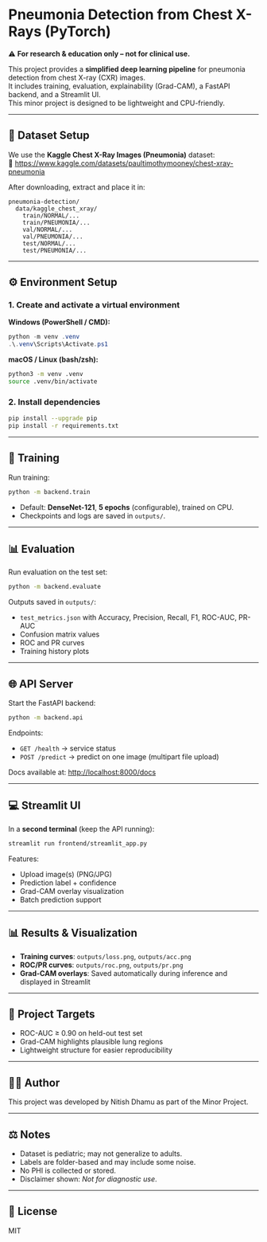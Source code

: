 # Pneumonia Detection from Chest X-Rays (PyTorch)

⚠️ **For research & education only – not for clinical use.**

This project provides a **simplified deep learning pipeline** for pneumonia detection from chest X-ray (CXR) images.  
It includes training, evaluation, explainability (Grad-CAM), a FastAPI backend, and a Streamlit UI.  
This minor project is designed to be lightweight and CPU-friendly.

---

## 📂 Dataset Setup

We use the **Kaggle Chest X-Ray Images (Pneumonia)** dataset:  
🔗 https://www.kaggle.com/datasets/paultimothymooney/chest-xray-pneumonia

After downloading, extract and place it in:

```
pneumonia-detection/
  data/kaggle_chest_xray/
    train/NORMAL/...
    train/PNEUMONIA/...
    val/NORMAL/...
    val/PNEUMONIA/...
    test/NORMAL/...
    test/PNEUMONIA/...
```

---

## ⚙️ Environment Setup

### 1. Create and activate a virtual environment

**Windows (PowerShell / CMD):**
```powershell
python -m venv .venv
.\.venv\Scripts\Activate.ps1
```

**macOS / Linux (bash/zsh):**
```bash
python3 -m venv .venv
source .venv/bin/activate
```

### 2. Install dependencies
```bash
pip install --upgrade pip
pip install -r requirements.txt
```

---

## 🚀 Training

Run training:

```bash
python -m backend.train
```

- Default: **DenseNet-121**, **5 epochs** (configurable), trained on CPU.  
- Checkpoints and logs are saved in `outputs/`.

---

## 📊 Evaluation

Run evaluation on the test set:

```bash
python -m backend.evaluate
```

Outputs saved in `outputs/`:
- `test_metrics.json` with Accuracy, Precision, Recall, F1, ROC-AUC, PR-AUC  
- Confusion matrix values  
- ROC and PR curves  
- Training history plots  

---

## 🌐 API Server

Start the FastAPI backend:

```bash
python -m backend.api
```

Endpoints:
- `GET /health` → service status  
- `POST /predict` → predict on one image (multipart file upload)

Docs available at: [http://localhost:8000/docs](http://localhost:8000/docs)

---

## 💻 Streamlit UI

In a **second terminal** (keep the API running):

```bash
streamlit run frontend/streamlit_app.py
```

Features:
- Upload image(s) (PNG/JPG)  
- Prediction label + confidence  
- Grad-CAM overlay visualization  
- Batch prediction support  

---

## 📊 Results & Visualization

- **Training curves**: `outputs/loss.png`, `outputs/acc.png`  
- **ROC/PR curves**: `outputs/roc.png`, `outputs/pr.png`  
- **Grad-CAM overlays**: Saved automatically during inference and displayed in Streamlit  

---

## 🎯 Project Targets

- ROC-AUC ≥ 0.90 on held-out test set  
- Grad-CAM highlights plausible lung regions  
- Lightweight structure for easier reproducibility

---

## 👨‍💻 Author

This project was developed by Nitish Dhamu as part of the Minor Project.  

---

## ⚖️ Notes

- Dataset is pediatric; may not generalize to adults.  
- Labels are folder-based and may include some noise.  
- No PHI is collected or stored.  
- Disclaimer shown: *Not for diagnostic use*.

---

## 📜 License

MIT
